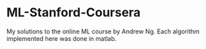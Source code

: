 # ML-Stanford-Coursera
My solutions to the online ML course by Andrew Ng. Each algorithm implemented here was done in matlab. 
